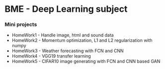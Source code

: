 # BME - Deep Learning subject
### Mini projects

* HomeWork1 - Handle image, html and sound data
* HomeWork2 - Momentum optimization, L1 and L2 regularization with numpy
* HomeWork3 - Weather forecasting with FCN and CNN
* HomeWork4 - VGG19 transfer learning 
* HomeWork5 - CIFAR10 image generating with FCN and CNN based GAN
